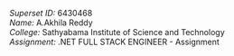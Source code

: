 
*Superset ID:* 6430468  
*Name:* A.Akhila Reddy  
*College:* Sathyabama Institute of Science and Technology  
*Assignment:* .NET FULL STACK ENGINEER - Assignment


